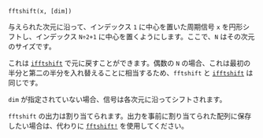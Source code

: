 ```
fftshift(x, [dim])
```

与えられた次元に沿って、インデックス `1` に中心を置いた周期信号 `x` を円形シフトし、インデックス `N÷2+1` に中心を置くようにします。ここで、`N` はその次元のサイズです。

これは [`ifftshift`](@ref) で元に戻すことができます。偶数の `N` の場合、これは最初の半分と第二の半分を入れ替えることに相当するため、`fftshift` と [`ifftshift`](@ref) は同じです。

`dim` が指定されていない場合、信号は各次元に沿ってシフトされます。

`fftshift` の出力は割り当てられます。出力を事前に割り当てられた配列に保存したい場合は、代わりに [`fftshift!`](@ref) を使用してください。
